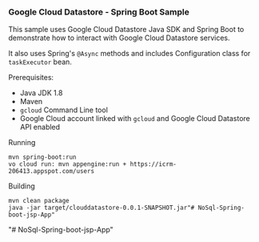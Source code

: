 ### Google Cloud Datastore - Spring Boot Sample

This sample uses Google Cloud Datastore Java SDK and Spring Boot to demonstrate how to
interact with Google Cloud Datastore services.

It also uses Spring's `@Async` methods and includes Configuration class for `taskExecutor` bean.

Prerequisites:

* Java JDK 1.8
* Maven
* `gcloud` Command Line tool
* Google Cloud account linked with `gcloud` and Google Cloud Datastore API enabled

Running

    mvn spring-boot:run
    vo cloud run: mvn appengine:run + https://icrm-206413.appspot.com/users

Building

    mvn clean package
    java -jar target/clouddatastore-0.0.1-SNAPSHOT.jar"# NoSql-Spring-boot-jsp-App" 
"# NoSql-Spring-boot-jsp-App" 
